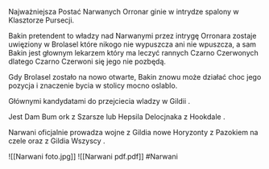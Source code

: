 Najważniejsza Postać Narwanych Orronar ginie w intrydze spalony w Klasztorze Pursecji.

Bakin pretendent to władzy nad Narwanymi przez intrygę Orronara zostaje uwięziony w Brolasel które nikogo nie wypuszcza ani nie wpuszcza, a sam Bakin jest głownym lekarzem który ma leczyć rannych Czarno Czerwonych dlatego Czarno Czerwoni się jego nie pozbędą.

Gdy Brolasel zostało na nowo otwarte, Bakin znowu może działać choc jego pozycja i znaczenie bycia w stolicy mocno oslablo.

Głównymi kandydatami do przejciecia wladzy w Gildii .

Jest Dam Bum ork z Szarsze lub Hepsila Delocjnaka z Hookdale .

Narwani oficjalnie prowadza wojne z Gildia nowe Horyzonty z Pazokiem na czele oraz z Gildia Wszyscy .

![[Narwani foto.jpg]]
![[Narwani pdf.pdf]]
#Narwani 